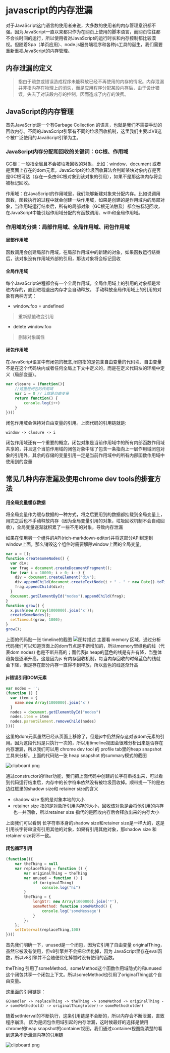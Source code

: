 # javascript的内存泄漏

对于JavaScript这门语言的使用者来说，大多数的使用者的内存管理意识都不强。因为JavaScript一直以来都只作为在网页上使用的脚本语言，而网页往往都不会长时间的运行，所以使用者对JavaScript的运行时长和内存控制都比较漠视。但随着Spa（单页应用）、node.js服务端程序和各种js工具的诞生，我们需要重新重视JavaScript的内存管理。

## 内存泄漏的定义

> 指由于疏忽或错误造成程序未能释放已经不再使用的内存的情况。内存泄漏并非指内存在物理上的消失，而是应用程序分配某段内存后，由于设计错误，失去了对该段内存的控制，因而造成了内存的浪费。

## JavaScript的内存管理

首先JavaScript是一个有Garbage Collection 的语言，也就是我们不需要手动的回收内存。不同的JavaScript引擎有不同的垃圾回收机制，这里我们主要以V8这个被广泛使用的JavaScript引擎为主。

### JavaScript内存分配和回收的关键词：GC根、作用域

GC根：一般指全局且不会被垃圾回收的对象，比如：window、document 或者是页面上存在的dom元素。JavaScript的垃圾回收算法会判断某块对象内存是否是GC根可达（存在一条由GC根对象到该对象的引用），如果不是那这块内存将会被标记回收。

作用域：在JavaScript的作用域里，我们能够新建对象来分配内存。比如说调用函数，函数执行的过程中就会创建一块作用域，如果是创建的是作用域内的局部对象，当作用域运行结束后，所有的局部对象（GC根无法触及）都会被标记回收，在JavaScript中能引起作用域分配的有函数调用、with和全局作用域。

### 作用域的分类：局部作用域、全局作用域、闭包作用域

#### 局部作用域

函数调用会创建局部作用域，在局部作用域中的新建的对象，如果函数运行结束后，该对象没有作用域外部的引用，那该对象将会标记回收

#### 全局作用域

每个JavaScript进程都会有一个全局作用域，全局作用域上的引用的对象都是常驻内存的，直到进程退出内存才会自动释放。
手动释放全局作用域上的引用的对象有两种方式：

- window.foo = undefined

> 重新赋值改变引用

- delete window.foo

> 删除对象属性

#### 闭包作用域

在JavaScript语言中有闭包的概念,闭包指的是包含自由变量的代码块、自由变量不是在这个代码块内或者任何全局上下文中定义的，而是在定义代码块的环境中定义（局部变量）。

```js
var closure = (function(){
    //这里是闭包的作用域
    var i = 0 // i就是自由变量
    return function() {
        console.log(i++)
    }
})()
```

闭包作用域会保持对自由变量的引用。上面代码的引用链就是:

```
window -> closure -> i
```

闭包作用域还有一个重要的概念，闭包对象是当前作用域中的所有内部函数作用域共享的，并且这个当前作用域的闭包对象中除了包含一条指向上一层作用域闭包对象的引用外，其余的存储的变量引用一定是当前作用域中的所有内部函数作用域中使用到的变量

## 常见几种内存泄漏及使用chrome dev tools的排查方法

#### 用全局变量缓存数据

将全局变量作为缓存数据的一种方式，将之后要用到的数据都挂载到全局变量上，用完之后也不手动释放内存（因为全局变量引用的对象，垃圾回收机制不会自动回收），全局变量逐渐就积累了一些不用的对象，导致内存泄漏

如果在使用另一个组件的API(rich-markdown-editor)并将这部分API绑定到window上面，那么销毁这个组件时需要解除window上面的全局变量。

```js
var x = [];
function createSomeNodes() {
  var div;
  var frag = document.createDocumentFragment();
  for (var i = 10000; i > 0; i--) {
    div = document.createElement("div");
    div.appendChild(document.createTextNode(i + " - " + new Date().toTimeString()));
    frag.appendChild(div);
  }
  document.getElementById("nodes").appendChild(frag);
}
function grow() {
  x.push(new Array(1000000).join('x'));
  createSomeNodes();
  setTimeout(grow, 1000);
}
grow();
```

上面的代码贴一张 timeline的截图
![图片描述](https://segmentfault.com/img/bVLvWb?w=1374&h=433)
主要看 memory 区域，通过分析代码我们可以知道页面上的dom节点是不断增加的，所以memory里绿色的线（代表dom nodes) 也是不断升高的；而代表js heap的蓝色的线是有升有降，当整体趋势是逐渐升高，这是因为js 有内存回收机制，每当内存回收的时候蓝色的线就会下降，但是存在部分内存一直得不到释放，所以蓝色的线逐渐升高

#### js错误引用DOM元素

```js
var nodes = '';
(function () {
  var item = {
    name:new Array(1000000).join('x')
  }
  nodes = document.getElementById("nodes")
  nodes.item = item
  nodes.parentElement.removeChild(nodes)
})()
```

这里的dom元素虽然已经从页面上移除了，但是js中仍然保存这对该dom元素的引用。因为这段代码是只执行一次的，所以用timeline视图会很难分析出来是否存在内存泄漏，所以我们可以用 chrome dev tool 的 profile tab里的heap snapshot 工具来分析。上面的代码贴一张 heap snapshot 的summary模式的截图

![clipboard.png](https://segmentfault.com/img/bVLvVx?w=1431&h=266)

通过constructor的filter功能，我们把上面代码中创建的长字符串找出来，可以看到代码运行结束后，内存中的长字符串依然没有被垃圾回收掉。顺带提一下的是右边红框里的shadow size和 retainer size的含义

- shadow size 指的是对象本地的大小
- retainer size 指的是对象所引用内存的大小，回收该对象是会将他引用的内存也一并回收，所以retainer size 指代的是回收内存后会释放出来的内存大小

上面我们可以看到 长字符串本身的shadow size和retainer size是一样大的，这是引用长字符串没有引用其他的对象，如果有引用其他对象，那shadow size 和retainer size将不一致。

#### 闭包循环引用

```js
(function(){
    var theThing = null
    var replaceThing = function () {
        var originalThing = theThing
        var unused = function () {
            if (originalThing)
                console.log("hi")
        }
        theThing = {
            longStr: new Array(1000000).join('*'),
            someMethod: function someMethod() {
                console.log('someMessage')
            }
        };
    };
    setInterval(replaceThing,100)
})()
```

首先我们明确一下，unused是一个闭包，因为它引用了自由变量 originalThing，虽然它被没有使用，但v8引擎并不会把它优化掉，因为 JavaScript里存在eval函数，所以v8引擎并不会随便优化掉暂时没有使用的函数。

theThing 引用了someMethod，someMethod这个函数作用域隐式的和unused这个闭包共享一个闭包上下文。所以someMethod也引用了originalThing这个自由变量。

这里面的引用链是：

```
GCHandler -> replaceThing -> theThing -> someMethod -> originalThing -> someMethod(old) -> originalThing(older)-> someMethod(older)
```

随着setInterval的不断执行，这条引用链是不会断的，所以内存会不断泄漏，直致程序崩溃。
因为是闭包作用域引起的内存泄漏，这时候最好的选择是使用 chrome的heap snapshot的container视图，我们通过container视图能清楚的看到这条不断泄漏内存的引用链

![clipboard.png](https://segmentfault.com/img/bVLvU6?w=1435&h=624)
